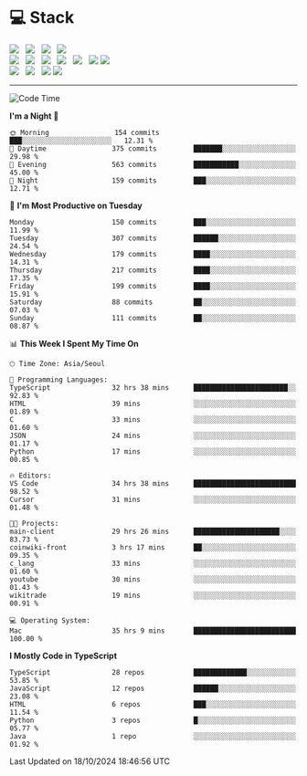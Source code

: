 <h1>💻 Stack</h1>
<div>
 <!-- badge : https://shields.io/ -->
 <!-- icon : https://simpleicons.org/?q=Get -->
 <img src="https://img.shields.io/badge/HTML5-e74c3c?style=flat-square&logo=HTML5&logoColor=white"/> &nbsp 
 <img src="https://img.shields.io/badge/CSS3-0A84FF?style=flat-square&logo=CSS3&logoColor=white"/> &nbsp 
 <img src="https://img.shields.io/badge/JavaScript-FFCD11?style=flat-square&logo=JavaScript&logoColor=white"/> &nbsp 
 <img src="https://img.shields.io/badge/TypeScript-3075C0?style=flat-square&logo=TypeScript&logoColor=white"/>
 <br/>
 <img src="https://img.shields.io/badge/Next-000000?style=flat-square&logo=nextdotjs&logoColor=white"/> &nbsp 
 <img src="https://img.shields.io/badge/React-00BCF6?style=flat-square&logo=React&logoColor=white"/> &nbsp 
 <img src="https://img.shields.io/badge/Redux-764ABC?style=flat-square&logo=Redux&logoColor=white"/> &nbsp
 <img src="https://img.shields.io/badge/Recoil-3578E5?style=flat-square&logo=recoil&logoColor=white"/> &nbsp
 <img src="https://img.shields.io/badge/React-Query-FF4154?style=flat-square&logo=reactquery&logoColor=white"/> &nbsp 
 <img src="https://img.shields.io/badge/styled%2Dcomponents-DB7093?style=flat-square&logo=styled%2Dcomponents&logoColor=white"/>
 <img src="https://img.shields.io/badge/CSS Modules-000000?style=flat-square&logo=CSS Modules&logoColor=white"/> &nbsp 
 <br/>
 <img src="https://img.shields.io/badge/Node-339933?style=flat-square&logo=Node.js&logoColor=white"/> &nbsp 
 <img src="https://img.shields.io/badge/Express-000000?style=flat-square&logo=Express&logoColor=white"/> &nbsp 
 <img src="https://img.shields.io/badge/MongoDB-47A248?style=flat-square&logo=MongoDB&logoColor=white"/>
 <img src="https://img.shields.io/badge/MariaDB-003545?style=flat-square&logo=mariadb&logoColor=white"/>
</div>

<hr>

<!--START_SECTION:waka-->
![Code Time](http://img.shields.io/badge/Code%20Time-1%2C446%20hrs%2019%20mins-blue)

**I'm a Night 🦉** 

```text
🌞 Morning                154 commits         ███░░░░░░░░░░░░░░░░░░░░░░   12.31 % 
🌆 Daytime                375 commits         ███████░░░░░░░░░░░░░░░░░░   29.98 % 
🌃 Evening                563 commits         ███████████░░░░░░░░░░░░░░   45.00 % 
🌙 Night                  159 commits         ███░░░░░░░░░░░░░░░░░░░░░░   12.71 % 
```
📅 **I'm Most Productive on Tuesday** 

```text
Monday                   150 commits         ███░░░░░░░░░░░░░░░░░░░░░░   11.99 % 
Tuesday                  307 commits         ██████░░░░░░░░░░░░░░░░░░░   24.54 % 
Wednesday                179 commits         ████░░░░░░░░░░░░░░░░░░░░░   14.31 % 
Thursday                 217 commits         ████░░░░░░░░░░░░░░░░░░░░░   17.35 % 
Friday                   199 commits         ████░░░░░░░░░░░░░░░░░░░░░   15.91 % 
Saturday                 88 commits          ██░░░░░░░░░░░░░░░░░░░░░░░   07.03 % 
Sunday                   111 commits         ██░░░░░░░░░░░░░░░░░░░░░░░   08.87 % 
```


📊 **This Week I Spent My Time On** 

```text
🕑︎ Time Zone: Asia/Seoul

💬 Programming Languages: 
TypeScript               32 hrs 38 mins      ███████████████████████░░   92.83 % 
HTML                     39 mins             ░░░░░░░░░░░░░░░░░░░░░░░░░   01.89 % 
C                        33 mins             ░░░░░░░░░░░░░░░░░░░░░░░░░   01.60 % 
JSON                     24 mins             ░░░░░░░░░░░░░░░░░░░░░░░░░   01.17 % 
Python                   17 mins             ░░░░░░░░░░░░░░░░░░░░░░░░░   00.85 % 

🔥 Editors: 
VS Code                  34 hrs 38 mins      █████████████████████████   98.52 % 
Cursor                   31 mins             ░░░░░░░░░░░░░░░░░░░░░░░░░   01.48 % 

🐱‍💻 Projects: 
main-client              29 hrs 26 mins      █████████████████████░░░░   83.73 % 
coinwiki-front           3 hrs 17 mins       ██░░░░░░░░░░░░░░░░░░░░░░░   09.35 % 
c_lang                   33 mins             ░░░░░░░░░░░░░░░░░░░░░░░░░   01.60 % 
youtube                  30 mins             ░░░░░░░░░░░░░░░░░░░░░░░░░   01.43 % 
wikitrade                19 mins             ░░░░░░░░░░░░░░░░░░░░░░░░░   00.91 % 

💻 Operating System: 
Mac                      35 hrs 9 mins       █████████████████████████   100.00 % 
```

**I Mostly Code in TypeScript** 

```text
TypeScript               28 repos            █████████████░░░░░░░░░░░░   53.85 % 
JavaScript               12 repos            ██████░░░░░░░░░░░░░░░░░░░   23.08 % 
HTML                     6 repos             ███░░░░░░░░░░░░░░░░░░░░░░   11.54 % 
Python                   3 repos             █░░░░░░░░░░░░░░░░░░░░░░░░   05.77 % 
Java                     1 repo              ░░░░░░░░░░░░░░░░░░░░░░░░░   01.92 % 
```




 Last Updated on 18/10/2024 18:46:56 UTC
<!--END_SECTION:waka-->
